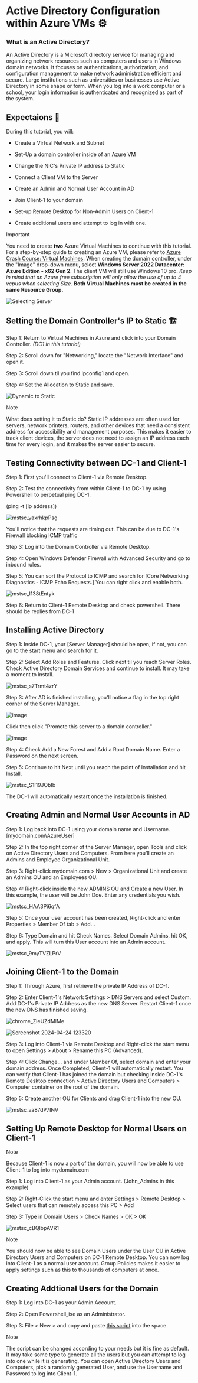 # Active Directory Configuration within Azure VMs ⚙
<h3>What is an Active Directory?</h3>
An Active Directory is a Microsoft directory service for managing and organizing network resources such as computers and users in Windows domain networks. It focuses on authentications, authorization, and configuration management to make network administration efficient and secure. Large institutions such as universities or businesses use Active Directory in some shape or form. When you log into a work computer or a school, your login information is authenticated and recognized as part of the system. 

<h2>Expectaions 🤔</h2>
During this tutorial, you will:

- Create a Virtual Network and Subnet

- Set-Up a domain controller inside of an Azure VM
  
- Change the NIC's Private IP address to Static
  
- Connect a Client VM to the Server

- Create an Admin and Normal User Account in AD

- Join Client-1 to your domain

- Set-up Remote Desktop for Non-Admin Users on Client-1

- Create additional users and attempt to log in with one.
  

> [!Important]
> You need to create **two** Azure Virtual Machines to continue with this tutorial. For a step-by-step guide to creating an Azure VM, please refer to [Azure Crash Course: Virtual Machines](https://github.com/EMoniSmall/azurecrashcourse/edit/main/README.md#virtual-machines--). When creating the domain controller, under the "Image" drop-down menu, select **Windows Server 2022 Datacenter: Azure Edition - x62 Gen 2**. The client VM will still use Windows 10 pro. *Keep in mind that an Azure free subscription will only allow the use of up to 4 vcpus when selecting Size.* **Both Virtual Machines must be created in the same Resource Group.**
> 
> ![Selecting Server](https://github.com/EMoniSmall/ad-configure/assets/166156618/196f799f-4488-4231-951e-bc8b8b3b9a24)

<h2>Setting the Domain Controller's IP to Static 🏗</h2>

Step 1: Return to Virtual Machines in Azure and click into your Domain Controller. *(DC1 in this tutorial)*

Step 2: Scroll down for "Networking," locate the "Network Interface" and open it.

Step 3: Scroll down til you find ipconfig1 and open. 

Step 4: Set the Allocation to Static and save.

![Dynamic to Static](https://github.com/EMoniSmall/ad-configure/assets/166156618/ddb3a248-fb02-4cbe-8323-a6040dbd5e3a)

> [!Note]
> What does setting it to Static do?
> Static IP addresses are often used for servers, network printers, routers, and other devices that need a consistent address for accessibility and management purposes. This makes it easier to track client devices, the server does not need to assign an IP address each time for every login, and it makes the server easier to secure. 

<h2>Testing Connectivity between DC-1 and Client-1</h2>

Step 1: First you'll connect to Client-1 via Remote Desktop.

Step 2: Test the connectivity from within Client-1 to DC-1 by using Powershell to perpetual ping DC-1. 

(ping -t [ip address])

![mstsc_yaxrhkpPsg](https://github.com/EMoniSmall/ad-configure/assets/166156618/23b33e98-20ec-48ca-9526-ad133f8f4c53)

You'll notice that the requests are timing out. This can be due to DC-1's Firewall blocking ICMP traffic

Step 3: Log into the Domain Controller via Remote Desktop.

Step 4: Open Windows Defender Firewall with Advanced Security and go to inbound rules.

Step 5: You can sort the Protocol to ICMP and search for [Core Networking Diagnostics - ICMP Echo Requests.] You can right click and enable both.

![mstsc_I138tEntyk](https://github.com/EMoniSmall/ad-configure/assets/166156618/71f01098-58de-49f9-a88b-b6dca8c3c28e)

Step 6: Return to Client-1 Remote Desktop and check powershell. There should be replies from DC-1

<h2>Installing Active Directory</h2>

Step 1: Inside DC-1, your [Server Manager] should be open, if not, you can go to the start menu and search for it.

Step 2: Select Add Roles and Features. Click next til you reach Server Roles. Check Active Directory Domain Services and continue to install. It may take a moment to install. 

![mstsc_s7Trmt4zrY](https://github.com/EMoniSmall/ad-configure/assets/166156618/fff62480-8ccd-40f4-9a5c-3fda0fb5bf92)

Step 3: After AD is finished installing, you'll notice a flag in the top right corner of the Server Manager. 

![image](https://github.com/EMoniSmall/ad-configure/assets/166156618/a8e8378d-015b-41d1-9c8d-b4a9f36faf36)

Click then click "Promote this server to a domain controller."

![image](https://github.com/EMoniSmall/ad-configure/assets/166156618/768f398c-b6a6-4801-8c01-4494c3955d6b)

Step 4: Check Add a New Forest and Add a Root Domain Name. Enter a Password on the next screen. 

Step 5: Continue to hit Next until you reach the point of Installation and hit Install. 

![mstsc_S1l19JObIb](https://github.com/EMoniSmall/ad-configure/assets/166156618/e625ffad-ff66-4843-872a-bb02442ab55c)

The DC-1 will automatically restart once the installation is finished. 

<h2>Creating Admin and Normal User Accounts in AD</h2>

Step 1: Log back into DC-1 using your domain name and Username. [mydomain.com\AzureUser]

Step 2: In the top right corner of the Server Manager, open Tools and click on Active Directory Users and Computers. From here you'll create an Admins and Employee Organizational Unit.

Step 3: Right-click mydomain.com > New > Organizational Unit and create an Admins OU and an Employees OU. 

Step 4: Right-click inside the new ADMINS OU and Create a new User. In this example, the user will be John Doe. Enter any credentials you wish.

![mstsc_HAA3Pi6qfA](https://github.com/EMoniSmall/ad-configure/assets/166156618/79817c2b-03e1-457b-9e95-8c0e3d5216cb)

Step 5: Once your user account has been created, Right-click and enter Properties > Member Of tab > Add...

Step 6: Type Domain and hit Check Names. Select Domain Admins, hit OK, and apply. This will turn this User account into an Admin account.

![mstsc_9myTVZLPrV](https://github.com/EMoniSmall/ad-configure/assets/166156618/06cd9e17-6888-4a13-ba1b-d4e6a1608d8d)

<h2>Joining Client-1 to the Domain</h2>

Step 1: Through Azure, first retrieve the private IP Address of DC-1. 

Step 2: Enter Client-1's Network Settings > DNS Servers and select Custom. Add DC-1's Private IP Address as the new DNS Server. Restart Client-1 once the new DNS has finished saving. 

![chrome_ZleUZdMlMe](https://github.com/EMoniSmall/ad-configure/assets/166156618/393c053c-1ade-426d-a91f-5449af6475da)

![Screenshot 2024-04-24 123320](https://github.com/EMoniSmall/ad-configure/assets/166156618/d67cbf2a-f4ac-4c75-909b-846d0681fe91)

Step 3: Log into Client-1 via Remote Desktop and Right-click the start menu to open Settings > About > Rename this PC (Advanced).

Step 4: Click Change... and under Member Of, select domain and enter your domain address. Once Completed, Client-1 will automatically restart. 
You can verify that Client-1 has joined the domain but checking inside DC-1's Remote Desktop connection > Active Directory Users and Computers > Computer container on the root of the domain. 

Step 5: Create another OU for Clients and drag Client-1 into the new OU.

![mstsc_va87dP7INV](https://github.com/EMoniSmall/ad-configure/assets/166156618/f8405d8b-d39a-4f05-873d-656cbc03bd83)

<h2>Setting Up Remote Desktop for Normal Users on Client-1</h2>

> [!Note]
> Because Client-1 is now a part of the domain, you will now be able to use Client-1 to log into mydomain.com

Step 1: Log into Client-1 as your Admin account. (John_Admins in this example)

Step 2: Right-Click the start menu and enter Settings > Remote Desktop > Select users that can remotely access this PC > Add

Step 3: Type in Domain Users > Check Names > OK > OK

![mstsc_cBQlbpAVR1](https://github.com/EMoniSmall/ad-configure/assets/166156618/1d98c4db-aba9-46ee-b684-af9796dd471f)

> [!Note]
> You should now be able to see Domain Users under the User OU in Active Directory Users and Computers on DC-1 Remote Desktop. You can now log into Client-1 as a normal user account. Group Policies makes it easier to apply settings such as this to thousands of computers at once.

<h2>Creating Addtional Users for the Domain</h2>

Step 1: Log into DC-1 as your Admin Account.

Step 2: Open Powershell_ise as an Administrator.

Step 3: File > New > and copy and paste [this script](https://github.com/EMoniSmall/PSCreation/blob/main/PSISECode) into the space.

> [!Note]
> The script can be changed according to your needs but it is fine as default. It may take some type to generate all the users but you can attempt to log into one while it is generating. You can open Active Directory Users and Computers, pick a randomly generated User, and use the Username and Password to log into Client-1. 




